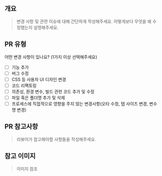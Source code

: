 ## 개요

> 변경 사항 및 관련 이슈에 대해 간단하게 작성해주세요. 어떻게보다 무엇을 왜 수정했는지 설명해주세요.

## PR 유형

어떤 변경 사항이 있나요? (1가지 이상 선택해주세요)

- [ ] 기능 추가
- [ ] 버그 수정
- [ ] CSS 등 사용자 UI 디자인 변경
- [ ] 코드 리팩토링
- [ ] 의존성, 환경 변수, 빌드 관련 코드 추가 및 수정
- [ ] 파일 혹은 폴더명 추가 및 삭제
- [ ] 프로세스에 직접적으로 영향을 주지 않는 변경사항(오타 수정, 탭 사이즈 변경, 변수명 변경)

## PR 참고사항

> 리뷰어가 참고해야할 사항들을 작성해주세요.

## 참고 이미지

> 이미지 참조

